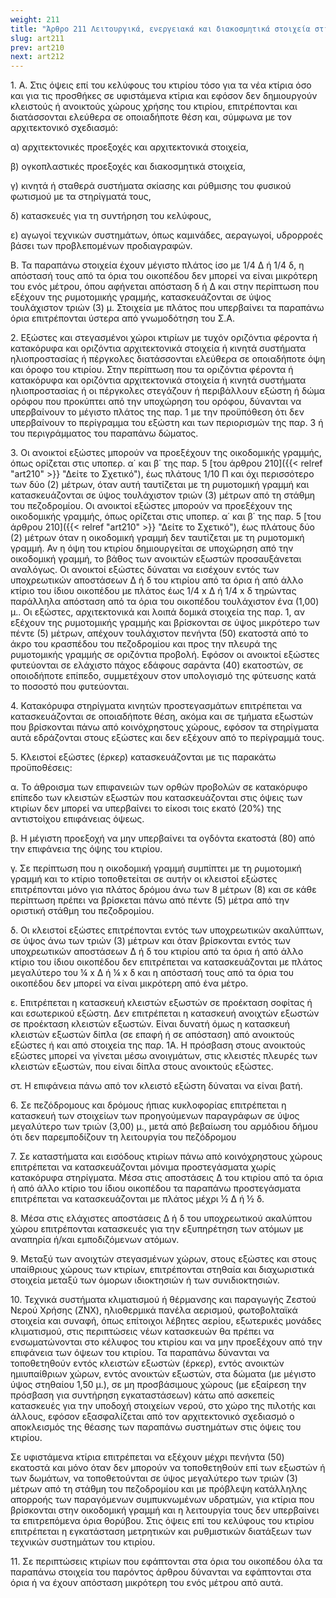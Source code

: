 ```yaml
---
weight: 211
title: "Άρθρο 211 Λειτουργικά, ενεργειακά και διακοσμητικά στοιχεία στις όψεις του κτιρίου"
slug: art211
prev: art210
next: art212
---
```


1\. Α. Στις όψεις επί του κελύφους του κτιρίου τόσο για τα νέα κτίρια όσο και για τις προσθήκες σε υφιστάμενα κτίρια και εφόσον δεν δημιουργούν κλειστούς ή ανοικτούς χώρους χρήσης του κτιρίου, επιτρέπονται και διατάσσονται ελεύθερα σε οποιαδήποτε θέση και, σύμφωνα με τον αρχιτεκτονικό σχεδιασμό:

α) αρχιτεκτονικές προεξοχές και αρχιτεκτονικά στοιχεία,

β) ογκοπλαστικές προεξοχές και διακοσμητικά στοιχεία,

γ) κινητά ή σταθερά συστήματα σκίασης και ρύθμισης του φυσικού φωτισμού με τα στηρίγματά τους,

δ) κατασκευές για τη συντήρηση του κελύφους,

ε) αγωγοί τεχνικών συστημάτων, όπως καμινάδες, αεραγωγοί, υδρορροές βάσει των προβλεπομένων προδιαγραφών.

Β. Τα παραπάνω στοιχεία έχουν μέγιστο πλάτος ίσο με 1/4 Δ ή 1/4 δ, η απόστασή τους από τα όρια του οικοπέδου δεν μπορεί να είναι μικρότερη του ενός μέτρου, όπου αφήνεται απόσταση δ ή Δ και στην περίπτωση που εξέχουν της ρυμοτομικής γραμμής, κατασκευάζονται σε ύψος τουλάχιστον τριών (3) μ. Στοιχεία με πλάτος που υπερβαίνει τα παραπάνω όρια επιτρέπονται ύστερα από γνωμοδότηση του Σ.Α.

2\. Εξώστες και στεγασμένοι χώροι κτιρίων με τυχόν οριζόντια φέροντα ή κατακόρυφα και οριζόντια αρχιτεκτονικά στοιχεία ή κινητά συστήματα ηλιοπροστασίας ή πέργκολες διατάσσονται ελεύθερα σε οποιαδήποτε όψη και όροφο του κτιρίου. Στην περίπτωση που τα οριζόντια φέροντα ή κατακόρυφα και οριζόντια αρχιτεκτονικά στοιχεία ή κινητά συστήματα ηλιοπροστασίας ή οι πέργκολες στεγάζουν ή περιβάλλουν εξώστη ή δώμα ορόφου που προκύπτει από την υποχώρηση του ορόφου, δύνανται να υπερβαίνουν το μέγιστο πλάτος της παρ. 1 με την προϋπόθεση ότι δεν υπερβαίνουν το περίγραμμα του εξώστη και των περιορισμών της παρ. 3 ή του περιγράμματος του παραπάνω δώματος.

3\. Οι ανοικτοί εξώστες μπορούν να προεξέχουν της οικοδομικής γραμμής, όπως ορίζεται στις υποπερ. α΄ και β΄ της παρ. 5 [του άρθρου 210]({{< relref "art210" >}} "Δείτε το Σχετικό"), έως πλάτους 1/10 Π και όχι περισσότερο των δύο (2) μέτρων, όταν αυτή ταυτίζεται με τη ρυμοτομική γραμμή και κατασκευάζονται σε ύψος τουλάχιστον τριών (3) μέτρων από τη στάθμη του πεζοδρομίου. Οι ανοικτοί εξώστες μπορούν να προεξέχουν της οικοδομικής γραμμής, όπως ορίζεται στις υποπερ. α΄ και β΄ της παρ. 5 [του άρθρου 210]({{< relref "art210" >}} "Δείτε το Σχετικό"), έως πλάτους δύο (2) μέτρων όταν η οικοδομική γραμμή δεν ταυτίζεται με τη ρυμοτομική γραμμή. Αν η όψη του κτιρίου δημιουργείται σε υποχώρηση από την οικοδομική γραμμή, το βάθος των ανοικτών εξωστών προσαυξάνεται αναλόγως. Οι ανοικτοί εξώστες δύναται να εισέχουν εντός των υποχρεωτικών αποστάσεων Δ ή δ του κτιρίου από τα όρια ή από άλλο κτίριο του ίδιου οικοπέδου με πλάτος έως 1/4 x Δ ή 1/4 x δ τηρώντας παράλληλα απόσταση από τα όρια του οικοπέδου τουλάχιστον ένα (1,00) μ.. Οι εξώστες, αρχιτεκτονικά και λοιπά δομικά στοιχεία της παρ. 1, αν εξέχουν της ρυμοτομικής γραμμής και βρίσκονται σε ύψος μικρότερο των πέντε (5) μέτρων, απέχουν τουλάχιστον πενήντα (50) εκατοστά από το άκρο του κρασπέδου του πεζοδρομίου και προς την πλευρά της ρυμοτομικής γραμμής σε οριζόντια προβολή. Εφόσον οι ανοικτοί εξώστες φυτεύονται σε ελάχιστο πάχος εδάφους σαράντα (40) εκατοστών, σε οποιοδήποτε επίπεδο, συμμετέχουν στον υπολογισμό της φύτευσης κατά το ποσοστό που φυτεύονται.

4\. Κατακόρυφα στηρίγματα κινητών προστεγασμάτων επιτρέπεται να κατασκευάζονται σε οποιαδήποτε θέση, ακόμα και σε τμήματα εξωστών που βρίσκονται πάνω από κοινόχρηστους χώρους, εφόσον τα στηρίγματα αυτά εδράζονται στους εξώστες και δεν εξέχουν από το περίγραμμά τους.

5\. Κλειστοί εξώστες (έρκερ) κατασκευάζονται με τις παρακάτω προϋποθέσεις:

α. Το άθροισμα των επιφανειών των ορθών προβολών σε κατακόρυφο επίπεδο των κλειστών εξωστών που κατασκευάζονται στις όψεις των κτιρίων δεν μπορεί να υπερβαίνει το είκοσι τοις εκατό (20%) της αντιστοίχου επιφάνειας όψεως.

β. Η μέγιστη προεξοχή να μην υπερβαίνει τα ογδόντα εκατοστά (80) από την επιφάνεια της όψης του κτιρίου.

γ. Σε περίπτωση που η οικοδομική γραμμή συμπίπτει με τη ρυμοτομική γραμμή και το κτίριο τοποθετείται σε αυτήν οι κλειστοί εξώστες επιτρέπονται μόνο για πλάτος δρόμου άνω των 8 μέτρων (8) και σε κάθε περίπτωση πρέπει να βρίσκεται πάνω από πέντε (5) μέτρα από την οριστική στάθμη του πεζοδρομίου.

δ. Οι κλειστοί εξώστες επιτρέπονται εντός των υποχρεωτικών ακαλύπτων, σε ύψος άνω των τριών (3) μέτρων και όταν βρίσκονται εντός των υποχρεωτικών αποστάσεων Δ ή δ του κτιρίου από τα όρια ή από άλλο κτίριο του ίδιου οικοπέδου δεν επιτρέπεται να κατασκευάζονται με πλάτος μεγαλύτερο του ¼ x Δ ή ¼ x δ και η απόστασή τους από τα όρια του οικοπέδου δεν μπορεί να είναι μικρότερη από ένα μέτρο.

ε. Επιτρέπεται η κατασκευή κλειστών εξωστών σε προέκταση σοφίτας ή και εσωτερικού εξώστη. Δεν επιτρέπεται η κατασκευή ανοιχτών εξωστών σε προέκταση κλειστών εξωστών. Είναι δυνατή όμως η κατασκευή κλειστών εξωστών δίπλα (σε επαφή ή σε απόσταση) από ανοικτούς εξώστες ή και από στοιχεία της παρ. 1Α. Η πρόσβαση στους ανοικτούς εξώστες μπορεί να γίνεται μέσω ανοιγμάτων, στις κλειστές πλευρές των κλειστών εξωστών, που είναι δίπλα στους ανοικτούς εξώστες.

στ. Η επιφάνεια πάνω από τον κλειστό εξώστη δύναται να είναι βατή.

6\. Σε πεζόδρομους και δρόμους ήπιας κυκλοφορίας επιτρέπεται η κατασκευή των στοιχείων των προηγούμενων παραγράφων σε ύψος μεγαλύτερο των τριών (3,00) μ., μετά από βεβαίωση του αρμόδιου δήμου ότι δεν παρεμποδίζουν τη λειτουργία του πεζόδρομου

7\. Σε καταστήματα και εισόδους κτιρίων πάνω από κοινόχρηστους χώρους επιτρέπεται να κατασκευάζονται μόνιμα προστεγάσματα χωρίς κατακόρυφα στηρίγματα. Μέσα στις αποστάσεις Δ του κτιρίου από τα όρια ή από άλλο κτίριο του ίδιου οικοπέδου τα παραπάνω προστεγάσματα επιτρέπεται να κατασκευάζονται με πλάτος μέχρι ½ Δ ή ½ δ.

8\. Μέσα στις ελάχιστες αποστάσεις Δ ή δ του υποχρεωτικού ακαλύπτου χώρου επιτρέπονται κατασκευές για την εξυπηρέτηση των ατόμων με αναπηρία ή/και εμποδιζόμενων ατόμων.

9\. Μεταξύ των ανοιχτών στεγασμένων χώρων, στους εξώστες και στους υπαίθριους χώρους των κτιρίων, επιτρέπονται στηθαία και διαχωριστικά στοιχεία μεταξύ των όμορων ιδιοκτησιών ή των συνιδιοκτησιών.

10\. Τεχνικά συστήματα κλιματισμού ή θέρμανσης και παραγωγής Ζεστού Νερού Χρήσης (ZNX), ηλιοθερμικά πανέλα αερισμού, φωτοβολταϊκά στοιχεία και συναφή, όπως επίτοιχοι λέβητες αερίου, εξωτερικές μονάδες κλιματισμού, στις περιπτώσεις νέων κατασκευών θα πρέπει να ενσωματώνονται στο κέλυφος του κτιρίου και να μην προεξέχουν από την επιφάνεια των όψεων του κτιρίου. Τα παραπάνω δύνανται να τοποθετηθούν εντός κλειστών εξωστών (έρκερ), εντός ανοικτών ημιυπαίθριων χώρων, εντός ανοικτών εξωστών, στα δώματα (με μέγιστο ύψος στηθαίου 1,50 μ.), σε μη προσβάσιμους χώρους (με εξαίρεση την πρόσβαση για συντήρηση εγκαταστάσεων) κάτω από ασκεπείς κατασκευές για την υποδοχή στοιχείων νερού, στο χώρο της πιλοτής και άλλους, εφόσον εξασφαλίζεται από τον αρχιτεκτονικό σχεδιασμό ο αποκλεισμός της θέασης των παραπάνω συστημάτων στις όψεις του κτιρίου.

Σε υφιστάμενα κτίρια επιτρέπεται να εξέχουν μέχρι πενήντα (50) εκατοστά και μόνο όταν δεν μπορούν να τοποθετηθούν επί των εξωστών ή των δωμάτων, να τοποθετούνται σε ύψος μεγαλύτερο των τριών (3) μέτρων από τη στάθμη του πεζοδρομίου και με πρόβλεψη κατάλληλης απορροής των παραγόμενων συμπυκνωμένων υδρατμών, για κτίρια που βρίσκονται στην οικοδομική γραμμή και η λειτουργία τους δεν υπερβαίνει τα επιτρεπόμενα όρια θορύβου. Στις όψεις επί του κελύφους του κτιρίου επιτρέπεται η εγκατάσταση μετρητικών και ρυθμιστικών διατάξεων των τεχνικών συστημάτων του κτιρίου.

11\. Σε περιπτώσεις κτιρίων που εφάπτονται στα όρια του οικοπέδου όλα τα παραπάνω στοιχεία του παρόντος άρθρου δύνανται να εφάπτονται στα όρια ή να έχουν απόσταση μικρότερη του ενός μέτρου από αυτά.


